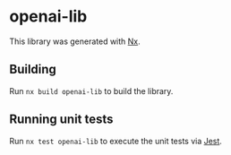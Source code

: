 # openai-lib

This library was generated with [Nx](https://nx.dev).

## Building

Run `nx build openai-lib` to build the library.

## Running unit tests

Run `nx test openai-lib` to execute the unit tests via [Jest](https://jestjs.io).
